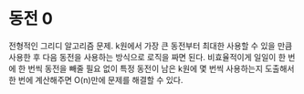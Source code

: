 # 동전 0
전형적인 그리디 알고리즘 문제.
k원에서 가장 큰 동전부터 최대한 사용할 수 있을 만큼 사용한 후 다음 동전을 사용하는 방식으로 로직을 짜면 된다.
비효율적이게 일일이 한 번에 한 번씩 동전을 빼줄 필요 없이 특정 동전이 남은 k원에 몇 번씩 사용하는지 도출해서 한 번에 계산해주면 O(n)만에 문제를 해결할 수 있다.